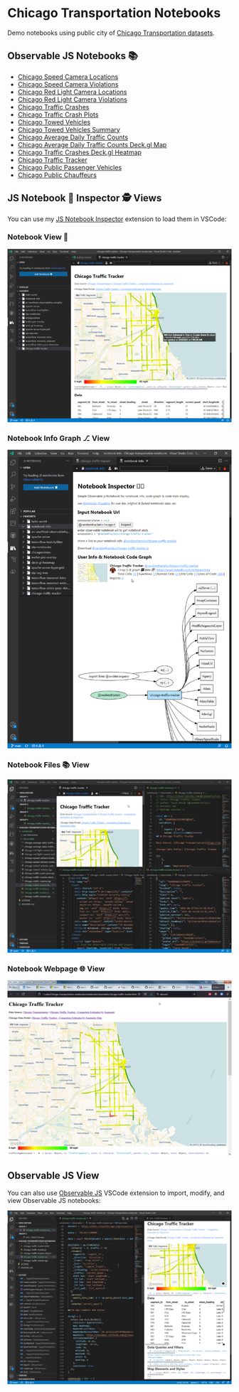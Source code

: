 # Chicago Transportation Notebooks
Demo notebooks using public city of [Chicago Transportation datasets](https://data.cityofchicago.org/browse?category=Transportation).

## Observable JS Notebooks 📚

- [Chicago Speed Camera Locations](https://observablehq.com/@randomfractals/chicago-speed-camera-locations)
- [Chicago Speed Camera Violations](https://observablehq.com/@randomfractals/chicago-speed-camera-violations)
- [Chicago Red Light Camera Locations](https://observablehq.com/@randomfractals/chicago-red-light-camera-locations)
- [Chicago Red Light Camera Violations](https://observablehq.com/@randomfractals/chicago-red-light-camera-violations)
- [Chicago Traffic Crashes](https://observablehq.com/@randomfractals/chicago-traffic-crashes)
- [Chicago Traffic Crash Plots](https://observablehq.com/@randomfractals/chicago-traffic-crash-plots)
- [Chicago Towed Vehicles](https://observablehq.com/@randomfractals/chicago-towed-vehicles)
- [Chicago Towed Vehicles Summary](https://observablehq.com/@randomfractals/chicago-towed-vehicles-summary)
- [Chicago Average Daily Traffic Counts](https://observablehq.com/@randomfractals/chicago-average-daily-traffic-counts)
- [Chicago Average Daily Traffic Counts Deck.gl Map](https://observablehq.com/@randomfractals/chicago-average-daily-traffic-counts-deck-gl-map)
- [Chicago Traffic Crashes Deck.gl Heatmap](https://observablehq.com/@randomfractals/chicago-traffic-crashes-deck-gl-heatmap)
- [Chicago Traffic Tracker](https://observablehq.com/@randomfractals/chicago-traffic-tracker)
- [Chicago Public Passenger Vehicles](https://observablehq.com/@randomfractals/chicago-public-passenger-vehicles)
- [Chicago Public Chauffeurs](https://observablehq.com/@randomfractals/chicago-public-chauffeurs)

## JS Notebook 📓 Inspector 🕵️ Views

You can use my [JS Notebook Inspector](https://marketplace.visualstudio.com/items?itemName=RandomFractalsInc.js-notebook-inspector) extension to load them in VSCode:

### Notebook View 📓

![Notebook 📓 View](https://github.com/RandomFractals/Chicago-transportation-notebooks/blob/main/docs/images/chicago-traffic-tracker-notebook-view.png?raw=true 
 "JS Notebook 📓 View")

### Notebook Info Graph ⎇ View

![Notebook 📓 Info Graph ⎇ View](https://github.com/RandomFractals/Chicago-transportation-notebooks/blob/main/docs/images/chicago-traffic-tracker-notebook-info-graph.png?raw=true 
 "Notebook 📓 Info Graph ⎇ View")

### Notebook Files 📚 View

![Notebook Files 📚 View](https://github.com/RandomFractals/Chicago-transportation-notebooks/blob/main/docs/images/chicago-traffic-tracker-notebook-files.png?raw=true 
 "Notebook Files 📚 View")

### Notebook Webpage 🌐 View

![JS Notebook 📓 Webpage 🌐 View](https://github.com/RandomFractals/Chicago-transportation-notebooks/blob/main/docs/images/chicago-traffic-tracker-webpage.png?raw=true 
 "JS Notebook 📓 Webpage 🌐 View")

## Observable JS View

You can also use [Observable JS](https://marketplace.visualstudio.com/items?itemName=GordonSmith.observable-js) VSCode extension to import, modify, and view Observable JS notebooks:

![Observable JS View](https://github.com/RandomFractals/Chicago-transportation-notebooks/blob/main/docs/images/chicago-traffic-tracker-ojs.png?raw=true 
 "Observable JS View")
